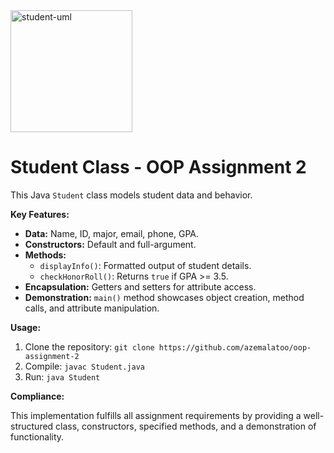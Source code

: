 <img width="195" alt="student-uml" src="https://github.com/user-attachments/assets/b9247fdf-9cb6-4c2e-bed6-dd84b3613858" />


# Student Class - OOP Assignment 2

This Java `Student` class models student data and behavior.

**Key Features:**

* **Data:** Name, ID, major, email, phone, GPA.
* **Constructors:** Default and full-argument.
* **Methods:**
    * `displayInfo()`: Formatted output of student details.
    * `checkHonorRoll()`: Returns `true` if GPA >= 3.5.
* **Encapsulation:** Getters and setters for attribute access.
* **Demonstration:** `main()` method showcases object creation, method calls, and attribute manipulation.

**Usage:**

1.  Clone the repository: `git clone https://github.com/azemalatoo/oop-assignment-2`
2.  Compile: `javac Student.java`
3.  Run: `java Student`

**Compliance:**

This implementation fulfills all assignment requirements by providing a well-structured class, constructors, specified methods, and a demonstration of functionality.
